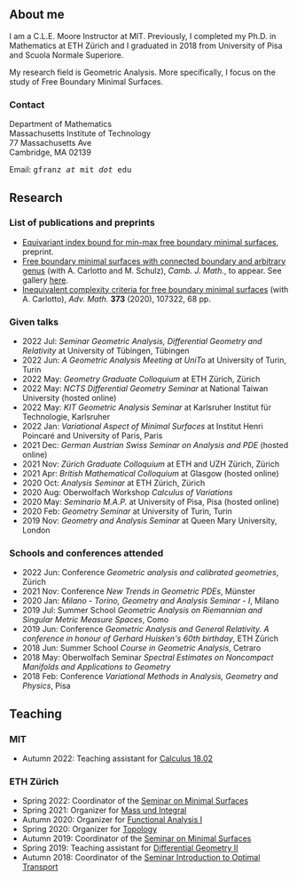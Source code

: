 ## About me

I am a C.L.E. Moore Instructor at MIT. Previously, I completed my Ph.D. in Mathematics at ETH Zürich and I graduated in 2018 from University of Pisa and Scuola Normale Superiore.

My research field is Geometric Analysis. More specifically, I focus on the study of Free Boundary Minimal Surfaces.

### Contact

Department of Mathematics  
Massachusetts Institute of Technology  
77 Massachusetts Ave  
Cambridge, MA 02139

Email: <tt>gfranz *at* mit *dot* edu</tt>




## Research


### List of publications and preprints

- [Equivariant index bound for min-max free boundary minimal surfaces](https://arxiv.org/abs/2110.01020), preprint.
- [Free boundary minimal surfaces with connected boundary and arbitrary genus](https://arxiv.org/abs/2001.04920) (with A. Carlotto and M. Schulz), *Camb. J. Math.*, to appear. See gallery [here](https://mbschulz.github.io/fbms/connected_boundary.html).
- [Inequivalent complexity criteria for free boundary minimal surfaces](https://arxiv.org/abs/1908.04709) (with A. Carlotto), *Adv. Math.* **373** (2020), 107322, 68 pp.

### Given talks

- 2022 Jul: *Seminar Geometric Analysis, Differential Geometry and Relativity* at University of Tübingen, Tübingen
- 2022 Jun: *A Geometric Analysis Meeting at UniTo* at University of Turin, Turin
- 2022 May: *Geometry Graduate Colloquium* at ETH Zürich, Zürich
- 2022 May: *NCTS Differential Geometry Seminar* at National Taiwan University (hosted online)
- 2022 May: *KIT Geometric Analysis Seminar* at Karlsruher Institut für Technologie, Karlsruher
- 2022 Jan: *Variational Aspect of Minimal Surfaces* at Institut Henri Poincaré and University of Paris, Paris
- 2021 Dec: *German Austrian Swiss Seminar on Analysis and PDE* (hosted online)
- 2021 Nov: *Zürich Graduate Colloquium* at ETH and UZH Zürich, Zürich
- 2021 Apr: *British Mathematical Colloquium* at Glasgow (hosted online)
- 2020 Oct: *Analysis Seminar* at ETH Zürich, Zürich
- 2020 Aug: Oberwolfach Workshop *Calculus of Variations*
- 2020 May: *Seminario M.A.P.* at University of Pisa, Pisa (hosted online)
- 2020 Feb: *Geometry Seminar* at University of Turin, Turin
- 2019 Nov: *Geometry and Analysis Seminar* at Queen Mary University, London

### Schools and conferences attended

- 2022 Jun: Conference *Geometric analysis and calibrated geometries*, Zürich
- 2021 Nov: Conference *New Trends in Geometric PDEs*, Münster
- 2020 Jan: *Milano - Torino, Geometry and Analysis Seminar - I*, Milano
- 2019 Jul: Summer School *Geometric Analysis on Riemannian and Singular Metric Measure Spaces*, Como
- 2019 Jun: Conference *Geometric Analysis and General Relativity. A conference in honour of Gerhard Huisken's 60th birthday*, ETH Zürich
- 2018 Jun: Summer School *Course in Geometric Analysis*, Cetraro
- 2018 May: Oberwolfach Seminar *Spectral Estimates on Noncompact Manifolds and Applications to Geometry*
- 2018 Feb: Conference *Variational Methods in Analysis, Geometry and Physics*, Pisa

## Teaching

### MIT

- Autumn 2022: Teaching assistant for [Calculus 18.02](https://canvas.mit.edu/courses/15822)

### ETH Zürich

- Spring 2022: Coordinator of the [Seminar on Minimal Surfaces](https://metaphor.ethz.ch/x/2022/fs/401-3830-22L)
- Spring 2021: Organizer for [Mass und Integral](https://metaphor.ethz.ch/x/2021/fs/401-2284-00L/)
- Autumn 2020: Organizer for [Functional Analysis I](https://metaphor.ethz.ch/x/2020/hs/401-3461-00L/)
- Spring 2020: Organizer for [Topology](https://metaphor.ethz.ch/x/2020/fs/401-2554-00L/)
- Autumn 2019: Coordinator of the [Seminar on Minimal Surfaces](https://metaphor.ethz.ch/x/2019/hs/401-3830-69L/)
- Spring 2019: Teaching assistant for [Differential Geometry II](http://vvz.ethz.ch/Vorlesungsverzeichnis/lerneinheit.view?lerneinheitId=127597&semkez=2019S&ansicht=KATALOGDATEN&lang=en)
- Autumn 2018: Coordinator of the [Seminar Introduction to Optimal Transport](https://metaphor.ethz.ch/x/2018/hs/401-3350-68L/)
